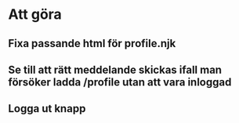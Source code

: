 # Att göra

## Fixa passande html för profile.njk

## Se till att rätt meddelande skickas ifall man försöker ladda /profile utan att vara inloggad

## Logga ut knapp